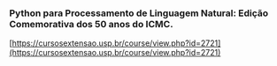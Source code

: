 ### Python para Processamento de Linguagem Natural: Edição Comemorativa dos 50 anos do ICMC.

[https://cursosextensao.usp.br/course/view.php?id=2721](https://cursosextensao.usp.br/course/view.php?id=2721)
